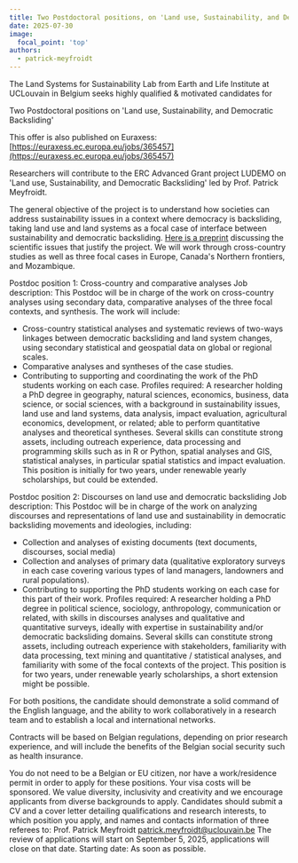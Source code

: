 ```yaml
---
title: Two Postdoctoral positions, on 'Land use, Sustainability, and Democratic Backsliding'
date: 2025-07-30
image:
  focal_point: 'top'
authors: 
  - patrick-meyfroidt
---
```


<!--more-->

The Land Systems for Sustainability Lab from Earth and Life Institute at UCLouvain in Belgium seeks highly qualified & motivated candidates for

Two Postdoctoral positions on 'Land use, Sustainability, and Democratic Backsliding'
 
This offer is also published on Euraxess: [https://euraxess.ec.europa.eu/jobs/365457](https://euraxess.ec.europa.eu/jobs/365457)

Researchers will contribute to the ERC Advanced Grant project LUDEMO on 'Land use, Sustainability, and Democratic Backsliding' led by Prof. Patrick Meyfroidt.

The general objective of the project is to understand how societies can address sustainability issues in a context where democracy is backsliding, taking land use and land systems as a focal case of interface between sustainability and democratic backsliding. [Here is a preprint](https://doi.org/10.31223/X57J1G) discussing the scientific issues that justify the project. We will work through cross-country studies as well as three focal cases in Europe, Canada's Northern frontiers, and Mozambique.

Postdoc position 1: Cross-country and comparative analyses
Job description: This Postdoc will be in charge of the work on cross-country analyses using secondary data, comparative analyses of the three focal contexts, and synthesis. The work will include:
- Cross-country statistical analyses and systematic reviews of two-ways linkages between democratic backsliding and land system changes, using secondary statistical and geospatial data on global or regional scales. 
- Comparative analyses and syntheses of the case studies.
- Contributing to supporting and coordinating the work of the PhD students working on each case. 
Profiles required: A researcher holding a PhD degree in geography, natural sciences, economics, business, data science, or social sciences, with a background in sustainability issues, land use and land systems, data analysis, impact evaluation, agricultural economics, development, or related; able to perform quantitative analyses and theoretical syntheses. 
Several skills can constitute strong assets, including outreach experience, data processing and programming skills such as in R or Python, spatial analyses and GIS, statistical analyses, in particular spatial statistics and impact evaluation.
This position is initially for two years, under renewable yearly scholarships, but could be extended. 

Postdoc position 2: Discourses on land use and democratic backsliding
Job description: This Postdoc will be in charge of the work on analyzing discourses and representations of land use and sustainability in democratic backsliding movements and ideologies, including:
- Collection and analyses of existing documents (text documents, discourses, social media) 
- Collection and analyses of primary data (qualitative exploratory surveys in each case covering various types of land managers, landowners and rural populations).
- Contributing to supporting the PhD students working on each case for this part of their work. 
Profiles required: A researcher holding a PhD degree in political science, sociology, anthropology, communication or related, with skills in discourses analyses and qualitative and quantitative surveys, ideally with expertise in sustainability and/or democratic backsliding domains. 
Several skills can constitute strong assets, including outreach experience with stakeholders, familiarity with data processing, text mining and quantitative / statistical analyses, and familiarity with some of the focal contexts of the project.
This position is for two years, under renewable yearly scholarships, a short extension might be possible. 

For both positions, the candidate should demonstrate a solid command of the English language, and the ability to work collaboratively in a research team and to establish a local and international networks. 

Contracts will be based on Belgian regulations, depending on prior research experience, and will include the benefits of the Belgian social security such as health insurance.

You do not need to be a Belgian or EU citizen, nor have a work/residence permit in order to apply for these positions. Your visa costs will be sponsored. We value diversity, inclusivity and creativity and we encourage applicants from diverse backgrounds to apply. 
Candidates should submit a CV and a cover letter detailing qualifications and research interests, to which position you apply, and names and contacts information of three referees to: 
Prof. Patrick Meyfroidt [patrick.meyfroidt@uclouvain.be](mailto:patrick.meyfroidt@uclouvain.be) 
The review of applications will start on September 5, 2025, applications will close on that date.
Starting date: As soon as possible.